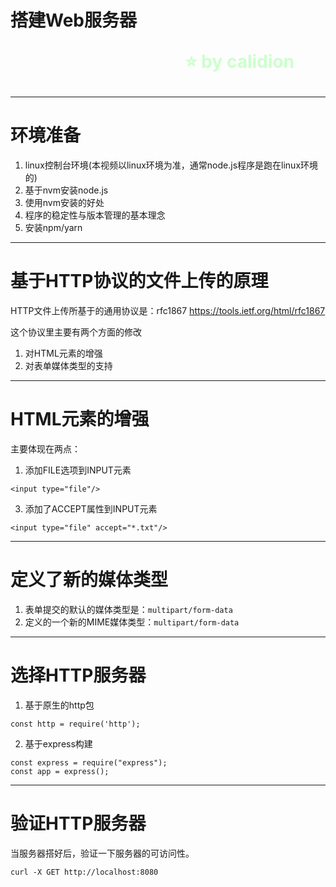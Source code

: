 <!--
$theme: gaia
template: gaia
-->

搭建Web服务器<p style="text-align:right;font-size:28px;margin-right:50px;color:#cFc;">:star: by calidion</p>
===

---
环境准备
===
1. linux控制台环境(本视频以linux环境为准，通常node.js程序是跑在linux环境的)
2. 基于nvm安装node.js
3. 使用nvm安装的好处
4. 程序的稳定性与版本管理的基本理念
5. 安装npm/yarn

---
基于HTTP协议的文件上传的原理
===

HTTP文件上传所基于的通用协议是：rfc1867
https://tools.ietf.org/html/rfc1867

这个协议里主要有两个方面的修改
1. 对HTML元素的增强
2. 对表单媒体类型的支持

---
HTML元素的增强
===
主要体现在两点：
1. 添加FILE选项到INPUT元素

```
<input type="file"/>
```

3. 添加了ACCEPT属性到INPUT元素

```
<input type="file" accept="*.txt"/>

```

---
定义了新的媒体类型
===
1. 表单提交的默认的媒体类型是：`multipart/form-data`
2. 定义的一个新的MIME媒体类型：`multipart/form-data`
---


选择HTTP服务器
===
1. 基于原生的http包

```
const http = require('http');
```

2. 基于express构建

```
const express = require("express");
const app = express();
```

---
验证HTTP服务器
===
当服务器搭好后，验证一下服务器的可访问性。

```
curl -X GET http://localhost:8080
```



